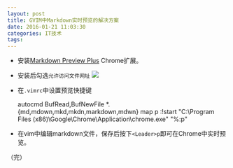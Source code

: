 ```yaml
---
layout: post
title: GVIM中Markdown实时预览的解决方案
date: 2016-01-21 11:03:30
categories: IT技术
tags:
---
```


- 安装[Markdown Preview Plus](https://github.com/volca/markdown-preview) Chrome扩展。

- 安装后勾选`允许访问文件网址` ![]({{site.url}}/assets/20160121/markdown_preview.png)

- 在`.vimrc`中设置预览快捷键
    
    autocmd BufRead,BufNewFile *.{md,mdown,mkd,mkdn,markdown,mdwn} map <Leader>p :!start "C:\Program Files (x86)\Google\Chrome\Application\chrome.exe" "%:p"<CR>

- 在vim中编辑markdown文件，保存后按下`<Leader>p`即可在Chrome中实时预览。

（完）
